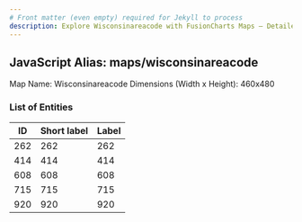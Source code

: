 ```yaml
---
# Front matter (even empty) required for Jekyll to process
description: Explore Wisconsinareacode with FusionCharts Maps – Detailed features for seamless integration. Try now & enhance your data visualization today! 
---
```


## JavaScript Alias: maps/wisconsinareacode

Map Name: Wisconsinareacode
Dimensions (Width x Height): 460x480





### List of Entities

ID | Short label | Label
---|---|---|
262|262|262
414|414|414
608|608|608
715|715|715
920|920|920

